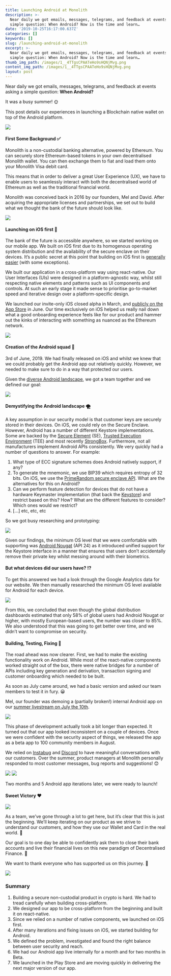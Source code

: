 ```yaml
---
title: Launching Android at Monolith
description: >-
  Near daily we got emails, messages, telegrams, and feedback at events asking a
  simple question: When Android? Now is the time and learn…
date: '2019-10-25T16:17:00.637Z'
categories: []
keywords: []
slug: /launching-android-at-monolith
excerpt: >-
  Near daily we got emails, messages, telegrams, and feedback at events asking a
  simple question: When Android? Now is the time and learn…
thumb_img_path: /images/1__4TTgsCPAATeHo9sHQNjMvg.png
content_img_path: /images/1__4TTgsCPAATeHo9sHQNjMvg.png
layout: post
---
```



Near daily we got emails, messages, telegrams, and feedback at events asking a simple question: **When Android?**

It was a busy summer! 🌞

This post details our experiences in launching a Blockchain native wallet on top of the Android platform.

![](/images/0__JwC4AVBc8y0qfSCq.jpg)

#### **First Some Background ✅**

Monolith is a non-custodial banking alternative, powered by Ethereum. You can securely store Ethereum-based tokens in your own decentralised Monolith wallet. You can then exchange them to fiat and load them onto your Monolith Visa debit card.

This means that in order to deliver a great User Experience (UX), we have to enable users to seamlessly interact with both the decentralised world of Ethereum as well as the traditional financial world.

Monolith was conceived back in 2016 by our founders, Mel and David. After acquiring the appropriate licenses and partnerships, we set out to build what we thought the bank of the future should look like.

![](/images/0__M__tNhcLR__vU72g5n.jpg)

#### **Launching on iOS first 📲**

The bank of the future is accessible anywhere, so we started working on our mobile app. We built on iOS first due to its homogenous operating system distribution and the availability of the secure enclave on their devices. It’s a public secret at this point that building on iOS first is [generally easier](https://medium.com/@the_manifest/android-vs-ios-which-platform-to-build-your-app-for-first-22ea8996abe1) (with some exceptions).

We built our application in a cross-platform way using react-native. Our User Interfaces (UIs) were designed in a platform-agnostic way, whilst still respecting native elements and patterns such as UI components and controls. At such an early stage it made sense to prioritise go-to-market speed and iterative design over a platform-specific design.

We launched our invite-only iOS closed alpha in March, and [publicly on the App Store](https://apps.apple.com/gb/app/monolith-ethereum-wallet/id1389841315) in June. Our time exclusively on iOS helped us really nail down what a good onboarding experience feels like for our product and hammer out the kinks of interacting with something as nuanced as the Ethereum network.

![](/images/0__mgEKI36lruqawcUU.jpg)

#### **Creation of the Android squad 💪**

3rd of June, 2019. We had finally released on iOS and whilst we knew that we could probably get the Android app out relatively quickly. However, we needed to make sure to do in a way that protected our users.

Given the [diverse Android landscape](https://developer.android.com/about/dashboards), we got a team together and we defined our goal:

![](/images/0__yy90__1ERA4QIfuPe.jpg)

#### **Demystifying the Android landscape 🌪**

A key assumption in our security model is that customer keys are securely stored in their devices. On iOS, we could rely on the Secure Enclave. However, Android has a number of different Keystore implementations. Some are backed by the [Secure Element](https://www.justaskgemalto.com/en/what-is-a-secure-element/) (SE), [Trusted Execution Environment](https://dzone.com/articles/overview-tee-in-android) (TEE) and most recently [StrongBox](https://developer.android.com/about/versions/pie/android-9.0). Furthermore, not all manufacturers implement Android APIs consistently. We very quickly had a number of questions to answer. For example:

1.  What type of ECC signature schemes does Android natively support, if any?
2.  To generate the mnemonic, we use BIP39 which requires entropy of 32 bits. On iOS, we use the [PrimeRandom secure enclave API](https://developer.apple.com/documentation/security/ksecattrkeytypeecsecprimerandom). What are the alternatives for this on Android?
3.  Can we perform feature detection for devices that do not have a hardware Keymaster implementation (that back the [Keystore](https://source.android.com/security/keystore/features)) and restrict based on this? How? What are the different features to consider? Which ones would we restrict?
4.  \[…\] etc, etc, etc

So we got busy researching and prototyping:

![](/images/0__s0pPhot8MRRyHBZa.jpg)

Given our findings, the minimum OS level that we were comfortable with supporting was [Android Nougat](https://en.wikipedia.org/wiki/Android_Nougat) (API 24) as it introduced unified support for the Keystore interface in a manner that ensures that users don’t accidentally remove their private key whilst messing around with their biometrics.

#### **But what devices did our users have? ⁉️**

To get this answered we had a look through the Google Analytics data for our website. We then manually researched the minimum OS level available for Android for each device.

![](/images/0__0dmezN__payI5mysJ.jpg)

From this, we concluded that even though the global distribution dashboards estimated that only 58% of global users had Android Nougat or higher, with mostly European-based users, the number was closer to 85%. We also understood that this was going to get better over time, and we didn’t want to compromise on security.

#### **Building, Testing, Fixing 🤖**

The road ahead was now clearer. First, we had to make the existing functionality work on Android. While most of the react-native components worked straight out of the box, there were native bridges for a number of APIs including key generation and derivation, transaction signing and customer onboarding which needed to be built.

As soon as July came around, we had a basic version and asked our team members to test it in fury. 😀

Mel, our founder was demoing a (partially broken!) internal Android app on our [summer livestream on July the 10th](https://twitter.com/i/broadcasts/1OwGWkkAXwMGQ).

![](/images/0__HRpE7dF2FbymA1aW.jpg)

This phase of development actually took a bit longer than expected. It turned out that our app looked inconsistent on a couple of devices. Once we were confident with the security aspect of things, we released the app as a beta app to 100 community members in August.

We relied on [Instabug](https://instabug.com) and [Discord](https://discordapp.com/invite/BBtta3H?source=post_page---------------------------) to have meaningful conversations with our customers. Over the summer, product managers at Monolith personally responded to most customer messages, bug reports and suggestions! 😊

![](/images/0__8fpxkLr0cl4nFZVF.jpg)
![](/images/0__HvG5wpULcPZeK3sL.jpg)

Two months and 5 Android app iterations later, we were ready to launch!

#### **Sweet Victory ❤**

![](/images/0__arFd7DZNNZ__bYqEM.jpg)

As a team, we’ve gone through a lot to get here, but it’s clear that this is just the beginning. We’ll keep iterating on our product as we strive to understand our customers, and how they use our Wallet and Card in the real world. 🙏

Our goal is to one day be able to confidently ask them to close their bank accounts and live their financial lives on this new paradigm of Decentralised Finance. 🚀

We want to thank everyone who has supported us on this journey. 🎉

![](/images/0__Lf2__865R0oYBGeT3.jpg)

### **Summary**

1.  Building a secure non-custodial product in crypto is hard. We had to tread carefully when building cross-platform.
2.  We designed our app to be cross-platform from the beginning and built it on react-native.
3.  Since we relied on a number of native components, we launched on iOS first.
4.  After many iterations and fixing issues on iOS, we started building for Android.
5.  We defined the problem, investigated and found the right balance between user security and reach.
6.  We had our Android app live internally for a month and for two months in Beta.
7.  We launched in the Play Store and are moving quickly in delivering the next major version of our app.